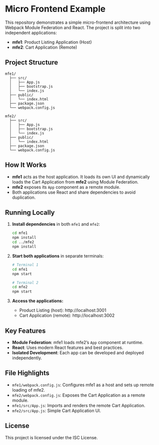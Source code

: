 # Micro Frontend Example

This repository demonstrates a simple micro-frontend architecture using Webpack Module Federation and React. The project is split into two independent applications:

- **mfe1**: Product Listing Application (Host)
- **mfe2**: Cart Application (Remote)

## Project Structure

```
mfe1/
  ├── src/
  │   ├── App.js
  │   ├── bootstrap.js
  │   └── index.js
  ├── public/
  │   └── index.html
  ├── package.json
  └── webpack.config.js

mfe2/
  ├── src/
  │   ├── App.js
  │   ├── bootstrap.js
  │   └── index.js
  ├── public/
  │   └── index.html
  ├── package.json
  └── webpack.config.js
```

## How It Works

- **mfe1** acts as the host application. It loads its own UI and dynamically loads the Cart Application from **mfe2** using Module Federation.
- **mfe2** exposes its `App` component as a remote module.
- Both applications use React and share dependencies to avoid duplication.

## Running Locally

1. **Install dependencies** in both `mfe1` and `mfe2`:

   ```sh
   cd mfe1
   npm install
   cd ../mfe2
   npm install
   ```

2. **Start both applications** in separate terminals:

   ```sh
   # Terminal 1
   cd mfe1
   npm start

   # Terminal 2
   cd mfe2
   npm start
   ```

3. **Access the applications:**
   - Product Listing (host): http://localhost:3001
   - Cart Application (remote): http://localhost:3002

## Key Features

- **Module Federation**: mfe1 loads mfe2’s `App` component at runtime.
- **React**: Uses modern React features and best practices.
- **Isolated Development**: Each app can be developed and deployed independently.

## File Highlights

- `mfe1/webpack.config.js`: Configures mfe1 as a host and sets up remote loading of mfe2.
- `mfe2/webpack.config.js`: Exposes the Cart Application as a remote module.
- `mfe1/src/App.js`: Imports and renders the remote Cart Application.
- `mfe2/src/App.js`: Simple Cart Application UI.

## License

This project is licensed under the ISC License.
